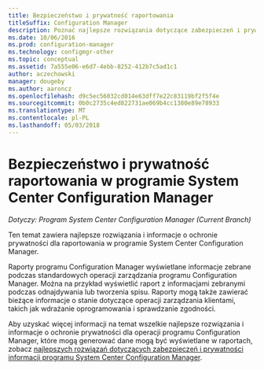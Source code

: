 ```yaml
---
title: Bezpieczeństwo i prywatność raportowania
titleSuffix: Configuration Manager
description: Poznać najlepsze rozwiązania dotyczące zabezpieczeń i prywatności, gdy używana jest funkcja raportowania w programie Configuration Manager.
ms.date: 10/06/2016
ms.prod: configuration-manager
ms.technology: configmgr-other
ms.topic: conceptual
ms.assetid: 7a555e06-e6d7-4ebb-8252-412b7c5ad1c1
author: aczechowski
manager: dougeby
ms.author: aaroncz
ms.openlocfilehash: d9c5ec56032cd014e63dff7e22c83119bf2f5f4e
ms.sourcegitcommit: 0b0c2735c4ed822731ae069b4cc1380e89e78933
ms.translationtype: MT
ms.contentlocale: pl-PL
ms.lasthandoff: 05/03/2018
---
```

# <a name="security-and-privacy-for-reporting-in-system-center-configuration-manager"></a>Bezpieczeństwo i prywatność raportowania w programie System Center Configuration Manager

*Dotyczy: Program System Center Configuration Manager (Current Branch)*

Ten temat zawiera najlepsze rozwiązania i informacje o ochronie prywatności dla raportowania w programie System Center Configuration Manager.  

 Raporty programu Configuration Manager wyświetlane informacje zebrane podczas standardowych operacji zarządzania programu Configuration Manager. Można na przykład wyświetlić raport z informacjami zebranymi podczas odnajdywania lub tworzenia spisu. Raporty mogą także zawierać bieżące informacje o stanie dotyczące operacji zarządzania klientami, takich jak wdrażanie oprogramowania i sprawdzanie zgodności.  

 Aby uzyskać więcej informacji na temat wszelkie najlepsze rozwiązania i informacje o ochronie prywatności dla operacji programu Configuration Manager, które mogą generować dane mogą być wyświetlane w raportach, zobacz [najlepszych rozwiązań dotyczących zabezpieczeń i prywatności informacji programu System Center Configuration Manager](../../plan-design/security/security-best-practices-and-privacy-information.md).  
